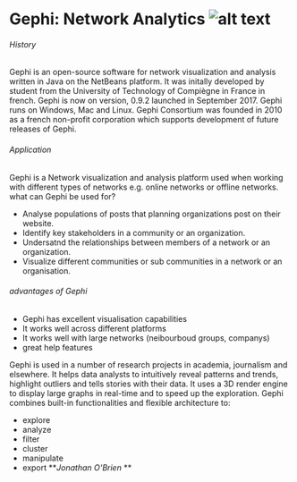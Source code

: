 Gephi: Network Analytics
![alt text](https://github.com/DragonflyStats/MA4128Assessment/blob/master/images/gephilogo.png "Gephy")
===============================
###### History
Gephi is an open-source software for network visualization and analysis written in Java on the NetBeans platform. It was initally developed by student from the University of Technology of Compiègne in France in french. Gephi is now on version, 0.9.2 launched in September 2017. Gephi runs on Windows, Mac and Linux. Gephi Consortium was founded in 2010 as a french non-profit corporation which supports development of future releases of Gephi.

###### Application
Gephi is a Network visualization and analysis platform used when working with different types of networks e.g. online networks or offline networks. 
what can Gephi be used for?
* Analyse populations of posts that planning organizations post on their website. 
* Identify key stakeholders in a community or an organization. 
* Undersatnd the relationships between members of a network or an organization. 
* Visualize different communities or sub communities in a network or an organisation. 

###### advantages of Gephi

* Gephi has excellent visualisation capabilities
* It works well across different platforms 
* It works well with large networks (neibourboud groups, companys)
* great help features

Gephi is used in a number of research projects in academia, journalism and elsewhere. 
It helps data analysts to intuitively reveal patterns and trends, highlight outliers and tells stories with their data. It uses a 3D render engine to display large graphs in real-time and to speed up the exploration. Gephi combines built-in functionalities and flexible architecture to:
* explore
* analyze
* filter
* cluster
* manipulate 
* export
***Jonathan O'Brien* **
